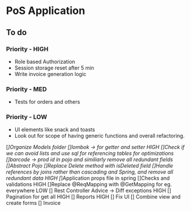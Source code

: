 # PoS Application

## To do
### Priority - HIGH
- Role based Authorization
- Session storage reset after 5 min
- Write invoice generation logic
### Priority - MED
- Tests for orders and others
### Priority - LOW
- UI elements like snack and toasts
- Look out for scope of having generic functions and overall refactoring.

[*]Organize Models folder
[]lombok -> for getter and setter HIGH
[]Check if we can avoid lists and use sql for referencing tables for optimizations
[]barcode -> prod id in pojo and similiarly remove all redundant fields
[]Abstract Pojo
[]Replace Delete method with isDeleted field
[]Handle references by joins rather than cascading and Spring, and remove all redundant data HIGH
[*]Application props file in spring
[]Checks and validations  HIGH
[]Replace @ReqMapping with @GetMapping for eg. everywhere  LOW
[] Rest Controller Advice -> Diff exceptions  HIGH
[] Pagination for get all HIGH
[] Reports  HIGH
[] Fix  UI
[] Combine view and create forms
[] Invoice
